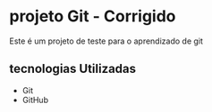 # projeto Git - Corrigido

Este é um projeto de teste para o aprendizado de git

## tecnologias Utilizadas

- Git
- GitHub
